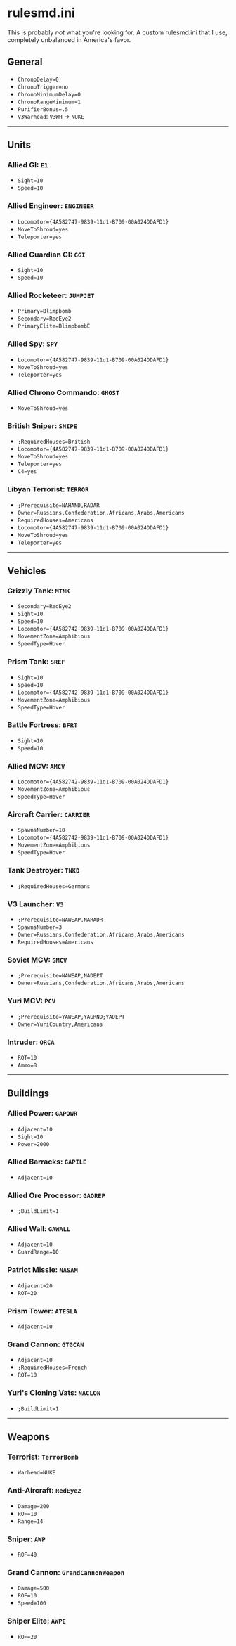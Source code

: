 # rulesmd.ini
This is probably *not* what you're looking for.  A custom rulesmd.ini that I use, completely unbalanced in America's favor.

## General
* `ChronoDelay=0`
* `ChronoTrigger=no`
* `ChronoMinimumDelay=0`
* `ChronoRangeMinimum=1`
* `PurifierBonus=.5`
* `V3Warhead`: `V3WH` -> `NUKE`

***

## Units
### Allied GI: `E1`
* `Sight=10`
* `Speed=10`
### Allied Engineer: `ENGINEER`
* `Locomotor={4A582747-9839-11d1-B709-00A024DDAFD1}`
* `MoveToShroud=yes`
* `Teleporter=yes`
### Allied Guardian GI: `GGI`
* `Sight=10`
* `Speed=10`
### Allied Rocketeer: `JUMPJET`
* `Primary=Blimpbomb`
* `Secondary=RedEye2`
* `PrimaryElite=BlimpbombE`
### Allied Spy: `SPY`
* `Locomotor={4A582747-9839-11d1-B709-00A024DDAFD1}`
* `MoveToShroud=yes`
* `Teleporter=yes`
### Allied Chrono Commando: `GHOST`
* `MoveToShroud=yes`
### British Sniper: `SNIPE`
* `;RequiredHouses=British`
* `Locomotor={4A582747-9839-11d1-B709-00A024DDAFD1}`
* `MoveToShroud=yes`
* `Teleporter=yes`
* `C4=yes`
### Libyan Terrorist: `TERROR`
* `;Prerequisite=NAHAND,RADAR`
* `Owner=Russians,Confederation,Africans,Arabs,Americans`
* `RequiredHouses=Americans`
* `Locomotor={4A582747-9839-11d1-B709-00A024DDAFD1}`
* `MoveToShroud=yes`
* `Teleporter=yes`

***

## Vehicles
### Grizzly Tank: `MTNK`
* `Secondary=RedEye2`
* `Sight=10`
* `Speed=10`
* `Locomotor={4A582742-9839-11d1-B709-00A024DDAFD1}`
* `MovementZone=Amphibious`
* `SpeedType=Hover`
### Prism Tank: `SREF`
* `Sight=10`
* `Speed=10`
* `Locomotor={4A582742-9839-11d1-B709-00A024DDAFD1}`
* `MovementZone=Amphibious`
* `SpeedType=Hover`
### Battle Fortress: `BFRT`
* `Sight=10`
* `Speed=10`
### Allied MCV: `AMCV`
* `Locomotor={4A582742-9839-11d1-B709-00A024DDAFD1}`
* `MovementZone=Amphibious`
* `SpeedType=Hover`
### Aircraft Carrier: `CARRIER`
* `SpawnsNumber=10`
* `Locomotor={4A582742-9839-11d1-B709-00A024DDAFD1}`
* `MovementZone=Amphibious`
* `SpeedType=Hover`
### Tank Destroyer: `TNKD`
* `;RequiredHouses=Germans`
### V3 Launcher: `V3`
* `;Prerequisite=NAWEAP,NARADR`
* `SpawnsNumber=3`
* `Owner=Russians,Confederation,Africans,Arabs,Americans`
* `RequiredHouses=Americans`
### Soviet MCV: `SMCV`
* `;Prerequisite=NAWEAP,NADEPT`
* `Owner=Russians,Confederation,Africans,Arabs,Americans`
### Yuri MCV: `PCV`
* `;Prerequisite=YAWEAP,YAGRND;YADEPT`
* `Owner=YuriCountry,Americans`
### Intruder: `ORCA`
* `ROT=10`
* `Ammo=8`

*** 

## Buildings
### Allied Power: `GAPOWR`
* `Adjacent=10`
* `Sight=10`
* `Power=2000`
### Allied Barracks: `GAPILE`
* `Adjacent=10`
### Allied Ore Processor: `GAOREP`
* `;BuildLimit=1`
### Allied Wall: `GAWALL`
* `Adjacent=10`
* `GuardRange=10`
### Patriot Missle: `NASAM`
* `Adjacent=20`
* `ROT=20`
### Prism Tower: `ATESLA`
* `Adjacent=10`
### Grand Cannon: `GTGCAN`
* `Adjacent=10`
* `;RequiredHouses=French`
* `ROT=10`
### Yuri's Cloning Vats: `NACLON`
* `;BuildLimit=1`

***

## Weapons
### Terrorist: `TerrorBomb`
* `Warhead=NUKE`
### Anti-Aircraft: `RedEye2`
* `Damage=200`
* `ROF=10`
* `Range=14`
### Sniper: `AWP`
* `ROF=40`
### Grand Cannon: `GrandCannonWeapon`
* `Damage=500`
* `ROF=10`
* `Speed=100`
### Sniper Elite: `AWPE`
* `ROF=20`
